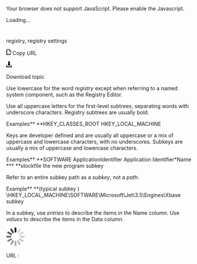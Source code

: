 Your browser does not support JavaScript. Please enable the Javascript.

Loading...

# 

registry, registry settings

![Copy URL](registry-registry-settings_files/Copy.png)
Copy URL

![Download](registry-registry-settings_files/Download.png)

Download topic

Use lowercase for the word *registry* except when referring to a named system component, such as the Registry Editor. 

Use
all uppercase letters for the first-level subtrees,
separating words with underscore characters. Registry subtrees are
usually bold.

Examples**
**HKEY\_CLASSES\_ROOT 
HKEY\_LOCAL\_MACHINE

Keys
are developer defined and are usually all uppercase or a mix of
uppercase and lowercase characters, with no underscores. Subkeys are
usually a mix of uppercase and lowercase characters.

Examples**
**SOFTWARE 
ApplicationIdentifier 
Application Identifier*Name ***
**stockfile 
the new program subkey

Refer to an entire subkey path as a *subkey*, not a *path*. 

Example**
**(typical subkey ) \\HKEY\_LOCAL\_MACHINE\\SOFTWARE\\Microsoft\\Jet\\3.5\\Engines\\Xbase subkey

In a subkey, use *entries* to describe the items in the Name column. Use *values* to describe the items in the Data column.

![In progress](registry-registry-settings_files/activity-large.gif)

URL :
